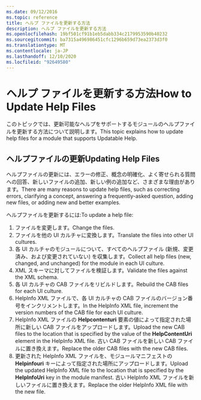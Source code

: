 ```yaml
---
ms.date: 09/12/2016
ms.topic: reference
title: ヘルプ ファイルを更新する方法
description: ヘルプ ファイルを更新する方法
ms.openlocfilehash: 19bf501cf91b1eb5dabb334c2179953590b40232
ms.sourcegitcommit: ba7315a496986451cfc1296b659d73ea2373d3f0
ms.translationtype: MT
ms.contentlocale: ja-JP
ms.lasthandoff: 12/10/2020
ms.locfileid: "92649580"
---
```

# <a name="how-to-update-help-files"></a><span data-ttu-id="8278d-103">ヘルプ ファイルを更新する方法</span><span class="sxs-lookup"><span data-stu-id="8278d-103">How to Update Help Files</span></span>

<span data-ttu-id="8278d-104">このトピックでは、更新可能なヘルプをサポートするモジュールのヘルプファイルを更新する方法について説明します。</span><span class="sxs-lookup"><span data-stu-id="8278d-104">This topic explains how to update help files for a module that supports Updatable Help.</span></span>

## <a name="updating-help-files"></a><span data-ttu-id="8278d-105">ヘルプファイルの更新</span><span class="sxs-lookup"><span data-stu-id="8278d-105">Updating Help Files</span></span>

<span data-ttu-id="8278d-106">ヘルプファイルの更新には、エラーの修正、概念の明確化、よく寄せられる質問への回答、新しいファイルの追加、新しい例の追加など、さまざまな理由があります。</span><span class="sxs-lookup"><span data-stu-id="8278d-106">There are many reasons to update help files, such as correcting errors, clarifying a concept, answering a frequently-asked question, adding new files, or adding new and better examples.</span></span>

<span data-ttu-id="8278d-107">ヘルプファイルを更新するには:</span><span class="sxs-lookup"><span data-stu-id="8278d-107">To update a help file:</span></span>

1. <span data-ttu-id="8278d-108">ファイルを変更します。</span><span class="sxs-lookup"><span data-stu-id="8278d-108">Change the files.</span></span>
1. <span data-ttu-id="8278d-109">ファイルを他の UI カルチャに変換します。</span><span class="sxs-lookup"><span data-stu-id="8278d-109">Translate the files into other UI cultures.</span></span>
1. <span data-ttu-id="8278d-110">各 UI カルチャのモジュールについて、すべてのヘルプファイル (新規、変更済み、および変更されていない) を収集します。</span><span class="sxs-lookup"><span data-stu-id="8278d-110">Collect all help files (new, changed, and unchanged) for the module in each UI culture.</span></span>
1. <span data-ttu-id="8278d-111">XML スキーマに対してファイルを検証します。</span><span class="sxs-lookup"><span data-stu-id="8278d-111">Validate the files against the XML schema.</span></span>
1. <span data-ttu-id="8278d-112">各 UI カルチャの CAB ファイルをリビルドします。</span><span class="sxs-lookup"><span data-stu-id="8278d-112">Rebuild the CAB files for each UI culture.</span></span>
1. <span data-ttu-id="8278d-113">HelpInfo XML ファイルで、各 UI カルチャの CAB ファイルのバージョン番号をインクリメントします。</span><span class="sxs-lookup"><span data-stu-id="8278d-113">In the HelpInfo XML file, increment the version numbers of the CAB file for each UI culture.</span></span>
1. <span data-ttu-id="8278d-114">HelpInfo XML ファイルの **Helpcontenturi** 要素の値によって指定された場所に新しい CAB ファイルをアップロードします。</span><span class="sxs-lookup"><span data-stu-id="8278d-114">Upload the new CAB files to the location that is specified by the value of the **HelpContentUri** element in the HelpInfo XML file.</span></span> <span data-ttu-id="8278d-115">古い CAB ファイルを新しい CAB ファイルに置き換えます。</span><span class="sxs-lookup"><span data-stu-id="8278d-115">Replace the older CAB files with the new CAB files.</span></span>
1. <span data-ttu-id="8278d-116">更新された HelpInfo XML ファイルを、モジュールマニフェストの **Helpinfouri** キーによって指定された場所にアップロードします。</span><span class="sxs-lookup"><span data-stu-id="8278d-116">Upload the updated HelpInfo XML file to the location that is specified by the **HelpInfoUri** key in the module manifest.</span></span> <span data-ttu-id="8278d-117">古い HelpInfo XML ファイルを新しいファイルに置き換えます。</span><span class="sxs-lookup"><span data-stu-id="8278d-117">Replace the older HelpInfo XML file with the new file.</span></span>
